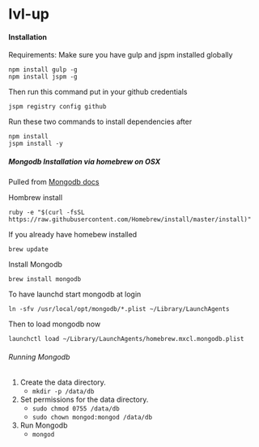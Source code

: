 # lvl-up
#### Installation

Requirements:
Make sure you have gulp and jspm installed globally

	npm install gulp -g
	npm install jspm -g

Then run this command put in your github credentials

	jspm registry config github

Run these two commands to install dependencies after

	npm install
	jspm install -y

##### Mongodb Installation via homebrew on OSX
Pulled from [Mongodb docs](http://docs.mongodb.org/manual/tutorial/install-mongodb-on-os-x/)

Hombrew install

	ruby -e "$(curl -fsSL https://raw.githubusercontent.com/Homebrew/install/master/install)"

If you already have homebew installed

	brew update

Install Mongodb

	brew install mongodb

To have launchd start mongodb at login

	ln -sfv /usr/local/opt/mongodb/*.plist ~/Library/LaunchAgents

Then to load mongodb now

	launchctl load ~/Library/LaunchAgents/homebrew.mxcl.mongodb.plist

###### Running Mongodb

1. Create the data directory.
	*  ```mkdir -p /data/db```
2. Set permissions for the data directory.
	*  ```sudo chmod 0755 /data/db```
	*  ```sudo chown mongod:mongod /data/db```
3. Run Mongodb
	*  ```mongod```